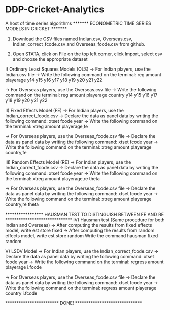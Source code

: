 # DDP-Cricket-Analytics
A host of time series algorithms
*******  ECONOMETRIC TIME SERIES MODELS IN CRICKET  *******

1) Download the CSV files named Indian.csv, Overseas.csv, Indian_correct_fcode.csv
and Overseas_fcode.csv from github.

2) Open STATA, click on File on the top left corner, click Import, select csv and 
choose the appropriate dataset

I) Ordinary Least Squares Models (OLS)
-> For Indian players, use the Indian.csv file
-> Write the following command on the terminal:
reg amount playerage y14 y15 y16 y17 y18 y19 y20 y21 y22

-> For Overseas players, use the Overseas.csv file
-> Write the following command on the terminal:
reg amount playerage country y14 y15 y16 y17 y18 y19 y20 y21 y22




II) Fixed Effects Model (FE)
-> For Indian players, use the Indian_correct_fcode.csv
-> Declare the data as panel data by writing the following command:
xtset fcode year
-> Write the following command on the terminal:
xtreg amount playerage,fe

-> For Overseas players, use the Overseas_fcode.csv file
-> Declare the data as panel data by writing the following command:
xtset fcode year
-> Write the following command on the terminal:
xtreg amount playerage country,fe




III) Random Effects Model (RE)
-> For Indian players, use the Indian_correct_fcode.csv
-> Declare the data as panel data by writing the following command:
xtset fcode year
-> Write the following command on the terminal:
xtreg amount playerage,re theta

-> For Overseas players, use the Overseas_fcode.csv file
-> Declare the data as panel data by writing the following command:
xtset fcode year
-> Write the following command on the terminal:
xtreg amount playerage country,re theta



***************** HAUSMAN TEST TO DISTINGUISH BETWEEN FE AND RE ******************************
IV) Hausman test (Same procedure for both Indian and Overseas)
-> After computing the results from fixed effects model, write est store fixed
-> After computing the results from random effects model, write est store random
Write the command
hausman fixed random




V) LSDV Model
-> For Indian players, use the Indian_correct_fcode.csv
-> Declare the data as panel data by writing the following command:
xtset fcode year
-> Write the following command on the terminal:
regress amount playerage i.fcode

-> For Overseas players, use the Overseas_fcode.csv file
-> Declare the data as panel data by writing the following command:
xtset fcode year
-> Write the following command on the terminal:
regress amount playerage country i.fcode


************************  DONE!    ******************************
